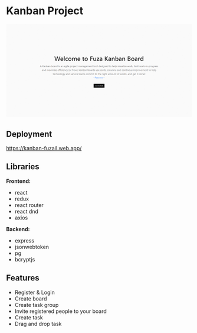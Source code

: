 # Kanban Project
<img src="./images/fuza.gif" />

## Deployment
https://kanban-fuzail.web.app/  

## Libraries
**Frontend:**
- react
- redux
- react router
- react dnd
- axios

**Backend:**
- express
- jsonwebtoken
- pg
- bcryptjs


## Features
- Register & Login
- Create board
- Create task group
- Invite registered people to your board
- Create task
- Drag and drop task 
